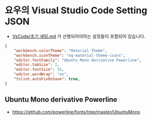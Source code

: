 # 요우의 Visual Studio Code Setting JSON

- [VsCode/초기 세팅.md](https://github.com/uyu423/TIL/blob/master/VsCode/%EC%B4%88%EA%B8%B0%20%EC%84%B8%ED%8C%85.md) 가 선행되어야하는 설정들이 포함되어 있습니다.

```json
{
    "workbench.colorTheme": "Material Theme",
    "workbench.iconTheme": "eq-material-theme-icons",
    "editor.fontFamily": "Ubuntu Mono derivative Powerline",
    "editor.tabSize": 2,
    "editor.fontSize": 16,
    "editor.wordWrap": "on",
    "tslint.autoFixOnSave": true,
}
```

## Ubuntu Mono derivative Powerline
- https://github.com/powerline/fonts/tree/master/UbuntuMono